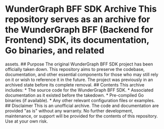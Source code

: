 # WunderGraph BFF SDK Archive This repository serves as an archive for the WunderGraph BFF (Backend for Frontend) SDK, its documentation, Go binaries, and related 
assets. ## Purpose The original WunderGraph BFF SDK project has been officially taken down. This repository aims to preserve the codebase, documentation, and other 
essential components for those who may still rely on it or wish to reference it in the future. The project was previously in an archived state before its complete 
removal. ## Contents This archive includes: * The source code for the WunderGraph BFF SDK. * Associated documentation as it existed before the takedown. * 
Pre-compiled Go binaries (if available). * Any other relevant configuration files or examples. ## Disclaimer
This is an unofficial archive. The code and documentation are provided "as is" without any warranty. No further development, maintenance, or support will be provided for the contents of this repository. Use at your own risk.
